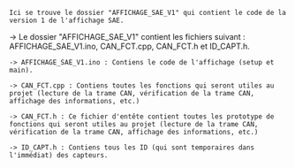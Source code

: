 


    Ici se trouve le dossier "AFFICHAGE_SAE_V1" qui contient le code de la version 1 de l'affichage SAE.







  -> Le dossier "AFFICHAGE_SAE_V1" contient les fichiers suivant : AFFICHAGE_SAE_V1.ino, CAN_FCT.cpp, CAN_FCT.h et ID_CAPT.h.

    
    -> AFFICHAGE_SAE_V1.ino : Contiens le code de l'affichage (setup et main).

    -> CAN_FCT.cpp : Contiens toutes les fonctions qui seront utiles au projet (lecture de la trame CAN, vérification de la trame CAN, affichage des informations, etc.)

    -> CAN_FCT.h : Ce fichier d'entête contient toutes les prototype de fonctions qui seront utiles au projet (lecture de la trame CAN, vérification de la trame CAN, affichage des informations, etc.)

    -> ID_CAPT.h : Contiens tous les ID (qui sont temporaires dans l'immédiat) des capteurs.
